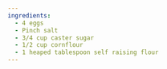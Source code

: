 ```yaml
---
ingredients:
  - 4 eggs
  - Pinch salt
  - 3/4 cup caster sugar
  - 1/2 cup cornflour
  - 1 heaped tablespoon self raising flour
---
```

